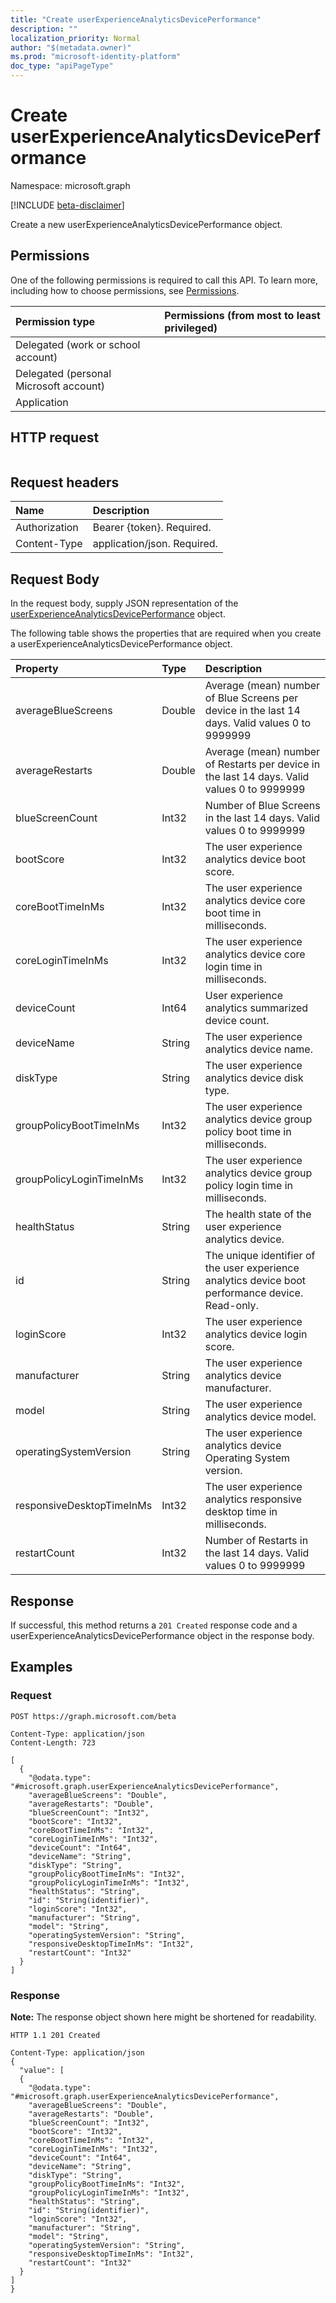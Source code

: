 ```yaml
---
title: "Create userExperienceAnalyticsDevicePerformance"
description: ""
localization_priority: Normal
author: "$(metadata.owner)"
ms.prod: "microsoft-identity-platform"
doc_type: "apiPageType"
---
```


# Create userExperienceAnalyticsDevicePerformance

Namespace: microsoft.graph

[!INCLUDE [beta-disclaimer](../../includes/beta-disclaimer.md)]

Create a new userExperienceAnalyticsDevicePerformance object.

## Permissions

One of the following permissions is required to call this API. To learn more, including how to choose permissions, see [Permissions](/graph/permissions-reference).

| Permission type                        | Permissions (from most to least privileged) |
| :------------------------------------- | :------------------------------------------ |
| Delegated (work or school account)     |                                             |
| Delegated (personal Microsoft account) |                                             |
| Application                            |                                             |

## HTTP request

<!-- {
  "blockType": "ignored"
}
-->

```http

```

## Request headers

| Name          | Description                 |
| :------------ | :-------------------------- |
| Authorization | Bearer {token}. Required.   |
| Content-Type  | application/json. Required. |

## Request Body

In the request body, supply JSON representation of the [userExperienceAnalyticsDevicePerformance](../resources/intune-userexperienceanalyticsdeviceperformance.md) object.

<!-- Actions and Functions -->

<!-- CRUD Methods -->

The following table shows the properties that are required when you create a userExperienceAnalyticsDevicePerformance object.

| Property                  | Type   | Description                                                                                       |
| :------------------------ | :----- | :------------------------------------------------------------------------------------------------ |
| averageBlueScreens        | Double | Average (mean) number of Blue Screens per device in the last 14 days. Valid values 0 to 9999999   |
| averageRestarts           | Double | Average (mean) number of Restarts per device in the last 14 days. Valid values 0 to 9999999       |
| blueScreenCount           | Int32  | Number of Blue Screens in the last 14 days. Valid values 0 to 9999999                             |
| bootScore                 | Int32  | The user experience analytics device boot score.                                                  |
| coreBootTimeInMs          | Int32  | The user experience analytics device core boot time in milliseconds.                              |
| coreLoginTimeInMs         | Int32  | The user experience analytics device core login time in milliseconds.                             |
| deviceCount               | Int64  | User experience analytics summarized device count.                                                |
| deviceName                | String | The user experience analytics device name.                                                        |
| diskType                  | String | The user experience analytics device disk type.                                                   |
| groupPolicyBootTimeInMs   | Int32  | The user experience analytics device group policy boot time in milliseconds.                      |
| groupPolicyLoginTimeInMs  | Int32  | The user experience analytics device group policy login time in milliseconds.                     |
| healthStatus              | String | The health state of the user experience analytics device.                                         |
| id                        | String | The unique identifier of the user experience analytics device boot performance device. Read-only. |
| loginScore                | Int32  | The user experience analytics device login score.                                                 |
| manufacturer              | String | The user experience analytics device manufacturer.                                                |
| model                     | String | The user experience analytics device model.                                                       |
| operatingSystemVersion    | String | The user experience analytics device Operating System version.                                    |
| responsiveDesktopTimeInMs | Int32  | The user experience analytics responsive desktop time in milliseconds.                            |
| restartCount              | Int32  | Number of Restarts in the last 14 days. Valid values 0 to 9999999                                 |

## Response

If successful, this method returns a `201 Created` response code and a userExperienceAnalyticsDevicePerformance object in the response body.

## Examples

### Request

<!-- {
  "blockType": "request",
  "name": "create_userexperienceanalyticsdeviceperformance"
}
-->

```http
POST https://graph.microsoft.com/beta

Content-Type: application/json
Content-Length: 723

[
  {
    "@odata.type": "#microsoft.graph.userExperienceAnalyticsDevicePerformance",
    "averageBlueScreens": "Double",
    "averageRestarts": "Double",
    "blueScreenCount": "Int32",
    "bootScore": "Int32",
    "coreBootTimeInMs": "Int32",
    "coreLoginTimeInMs": "Int32",
    "deviceCount": "Int64",
    "deviceName": "String",
    "diskType": "String",
    "groupPolicyBootTimeInMs": "Int32",
    "groupPolicyLoginTimeInMs": "Int32",
    "healthStatus": "String",
    "id": "String(identifier)",
    "loginScore": "Int32",
    "manufacturer": "String",
    "model": "String",
    "operatingSystemVersion": "String",
    "responsiveDesktopTimeInMs": "Int32",
    "restartCount": "Int32"
  }
]

```

### Response

**Note:** The response object shown here might be shortened for readability.

<!-- {
  "blockType": "response",
  "truncated": true,
  "@odata.type": "$(this.ReturnTypeFullName)"
}
-->

```http
HTTP 1.1 201 Created

Content-Type: application/json
{
  "value": [
  {
    "@odata.type": "#microsoft.graph.userExperienceAnalyticsDevicePerformance",
    "averageBlueScreens": "Double",
    "averageRestarts": "Double",
    "blueScreenCount": "Int32",
    "bootScore": "Int32",
    "coreBootTimeInMs": "Int32",
    "coreLoginTimeInMs": "Int32",
    "deviceCount": "Int64",
    "deviceName": "String",
    "diskType": "String",
    "groupPolicyBootTimeInMs": "Int32",
    "groupPolicyLoginTimeInMs": "Int32",
    "healthStatus": "String",
    "id": "String(identifier)",
    "loginScore": "Int32",
    "manufacturer": "String",
    "model": "String",
    "operatingSystemVersion": "String",
    "responsiveDesktopTimeInMs": "Int32",
    "restartCount": "Int32"
  }
]
}

```
